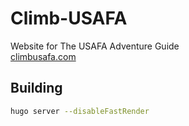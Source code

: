 # Climb-USAFA
Website for The USAFA Adventure Guide  
[climbusafa.com](https://climbusafa.com)  

## Building
```bash
hugo server --disableFastRender
```